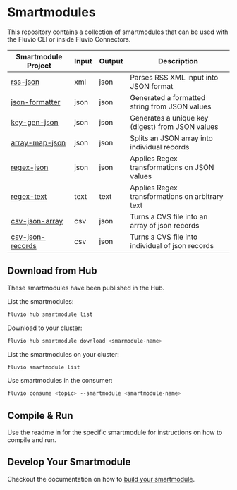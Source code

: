 # Smartmodules

This repository contains a collection of smartmodules that can be used with the Fluvio CLI or inside Fluvio Connectors.

| Smartmodule Project           | Input  | Output | Description                           |
| ----------------------------- | ------ | ------ | ------------------------------------ |
| [rss-json]                    | xml    | json   | Parses RSS XML input into JSON format |
| [json-formatter]              | json   | json   | Generated a formatted string from JSON values |
| [key-gen-json]                | json   | json   | Generates a unique key (digest) from JSON values |
| [array-map-json]              | json   | json   | Splits an JSON array into individual records |
| [regex-json]              | json   | json   | Applies Regex transformations on JSON values |
| [regex-text]                  | text   | text   | Applies Regex transformations on arbitrary text |
| [csv-json-array]              | csv    | json   | Turns a CVS file into an array of json records | 
| [csv-json-records]            | csv    | json   | Turns a CVS file into individual of json records | 


## Download from Hub

These smartmodules have been published in the Hub. 

List the smartmodules:

```bash
fluvio hub smartmodule list
```

Download to your cluster:

```bash
fluvio hub smartmodule download <smarmodule-name>
```

List the smartmodules on your cluster:

```bash
fluvio smartmodule list
```

Use smartmodules in the consumer:

```bash
fluvio consume <topic> --smartmodule <smartmodule-name> 
```

## Compile & Run

Use the readme in for the specific smartmodule for instructions on how to compile and run.


## Develop Your Smartmodule

Checkout the documentation on how to [build your smartmodule].



[rss-json]: rss-json/README.md
[json-formatter]: json-formatter/README.md
[key-gen-json]: key-gen-json/README.md
[array-map-json]: array-map-json/README.md
[regex-json]: regex-json/README.md
[regex-text]: regex-text/README.md
[csv-json-array]: csv-json-array/README.md
[csv-json-records]: csv-json-records/README.md

[build your smartmodule]: https://www.fluvio.io/docs/smartmodules/developers/overview